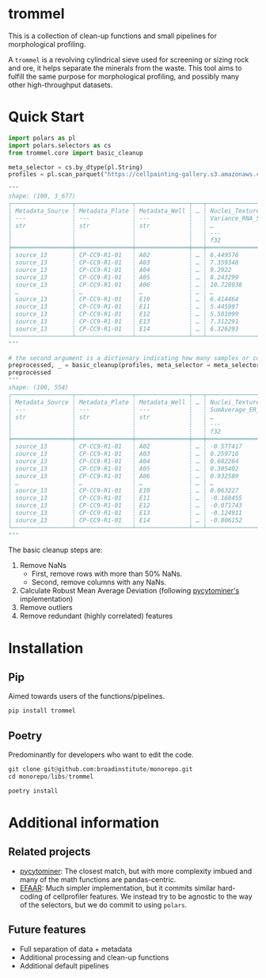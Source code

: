 # trommel

This is a collection of clean-up functions and small pipelines for morphological profiling.

A `trommel` is a revolving cylindrical sieve used for screening or sizing rock and ore, it helps separate the minerals from the waste. This tool aims to fulfill the same purpose for morphological profiling, and possibly many other high-throughput datasets.

# Quick Start
```python
import polars as pl
import polars.selectors as cs
from trommel.core import basic_cleanup

meta_selector = cs.by_dtype(pl.String)
profiles = pl.scan_parquet("https://cellpainting-gallery.s3.amazonaws.com/cpg0016-jump-assembled/source_all/workspace/profiles_assembled/CRISPR/v1.0a/profiles.parquet", n_rows=100).collect()

"""
shape: (100, 3_677)
┌─────────────────┬────────────────┬───────────────┬───┬─────────────────┬─────────────────┬────────────────┐
│ Metadata_Source ┆ Metadata_Plate ┆ Metadata_Well ┆ … ┆ Nuclei_Texture_ ┆ Nuclei_Texture_ ┆ Nuclei_Texture │
│ ---             ┆ ---            ┆ ---           ┆   ┆ Variance_RNA_5_ ┆ Variance_RNA_5_ ┆ _Variance_RNA_ │
│ str             ┆ str            ┆ str           ┆   ┆ …               ┆ …               ┆ 5_…            │
│                 ┆                ┆               ┆   ┆ ---             ┆ ---             ┆ ---            │
│                 ┆                ┆               ┆   ┆ f32             ┆ f32             ┆ f32            │
╞═════════════════╪════════════════╪═══════════════╪═══╪═════════════════╪═════════════════╪════════════════╡
│ source_13       ┆ CP-CC9-R1-01   ┆ A02           ┆ … ┆ 6.449576        ┆ 6.233986        ┆ 6.447817       │
│ source_13       ┆ CP-CC9-R1-01   ┆ A03           ┆ … ┆ 7.359348        ┆ 7.119856        ┆ 7.359909       │
│ source_13       ┆ CP-CC9-R1-01   ┆ A04           ┆ … ┆ 9.2922          ┆ 8.964124        ┆ 9.255968       │
│ source_13       ┆ CP-CC9-R1-01   ┆ A05           ┆ … ┆ 8.243299        ┆ 7.974916        ┆ 8.25239        │
│ source_13       ┆ CP-CC9-R1-01   ┆ A06           ┆ … ┆ 10.728938       ┆ 10.346541       ┆ 10.691082      │
│ …               ┆ …              ┆ …             ┆ … ┆ …               ┆ …               ┆ …              │
│ source_13       ┆ CP-CC9-R1-01   ┆ E10           ┆ … ┆ 6.414464        ┆ 6.199627        ┆ 6.40822        │
│ source_13       ┆ CP-CC9-R1-01   ┆ E11           ┆ … ┆ 5.445997        ┆ 5.277493        ┆ 5.447682       │
│ source_13       ┆ CP-CC9-R1-01   ┆ E12           ┆ … ┆ 5.501099        ┆ 5.344191        ┆ 5.507084       │
│ source_13       ┆ CP-CC9-R1-01   ┆ E13           ┆ … ┆ 7.312291        ┆ 7.087072        ┆ 7.332959       │
│ source_13       ┆ CP-CC9-R1-01   ┆ E14           ┆ … ┆ 6.326293        ┆ 6.127594        ┆ 6.340693       │
└─────────────────┴────────────────┴───────────────┴───┴─────────────────┴─────────────────┴────────────────┘
"""

# the second argument is a dictionary indicating how many samples or columns were dropped at each step
preprocessed, _ = basic_cleanup(profiles, meta_selector = meta_selector)
preprocessed
"""
shape: (100, 554)
┌─────────────────┬────────────────┬───────────────┬───┬─────────────────┬─────────────────┬────────────────┐
│ Metadata_Source ┆ Metadata_Plate ┆ Metadata_Well ┆ … ┆ Nuclei_Texture_ ┆ Nuclei_Texture_ ┆ Nuclei_Texture │
│ ---             ┆ ---            ┆ ---           ┆   ┆ SumAverage_ER_3 ┆ SumVariance_DNA ┆ _SumVariance_M │
│ str             ┆ str            ┆ str           ┆   ┆ …               ┆ …               ┆ it…            │
│                 ┆                ┆               ┆   ┆ ---             ┆ ---             ┆ ---            │
│                 ┆                ┆               ┆   ┆ f32             ┆ f32             ┆ f32            │
╞═════════════════╪════════════════╪═══════════════╪═══╪═════════════════╪═════════════════╪════════════════╡
│ source_13       ┆ CP-CC9-R1-01   ┆ A02           ┆ … ┆ -0.577417       ┆ -0.138683       ┆ 17.711971      │
│ source_13       ┆ CP-CC9-R1-01   ┆ A03           ┆ … ┆ 0.259718        ┆ -0.028451       ┆ 7.942208       │
│ source_13       ┆ CP-CC9-R1-01   ┆ A04           ┆ … ┆ 0.682264        ┆ -0.001948       ┆ 3.534184       │
│ source_13       ┆ CP-CC9-R1-01   ┆ A05           ┆ … ┆ 0.305402        ┆ -0.032553       ┆ 5.978285       │
│ source_13       ┆ CP-CC9-R1-01   ┆ A06           ┆ … ┆ 0.932589        ┆ 0.086287        ┆ 14.690929      │
│ …               ┆ …              ┆ …             ┆ … ┆ …               ┆ …               ┆ …              │
│ source_13       ┆ CP-CC9-R1-01   ┆ E10           ┆ … ┆ 0.063227        ┆ 0.024047        ┆ -0.151976      │
│ source_13       ┆ CP-CC9-R1-01   ┆ E11           ┆ … ┆ -0.168455       ┆ 0.045889        ┆ -0.012995      │
│ source_13       ┆ CP-CC9-R1-01   ┆ E12           ┆ … ┆ -0.071743       ┆ 0.09979         ┆ -3.231946      │
│ source_13       ┆ CP-CC9-R1-01   ┆ E13           ┆ … ┆ -0.124911       ┆ 0.163038        ┆ 4.087936       │
│ source_13       ┆ CP-CC9-R1-01   ┆ E14           ┆ … ┆ -0.806152       ┆ 0.055316        ┆ -2.082987      │
└─────────────────┴────────────────┴───────────────┴───┴─────────────────┴─────────────────┴────────────────┘
"""
```
The basic cleanup steps are:
1. Remove NaNs
   - First, remove rows with more than 50% NaNs.
   - Second, remove columns with any NaNs.
2. Calculate Robust Mean Average Deviation (following [pycytominer's](https://github.com/cytomining/pycytominer/blob/f6d0f6668571e39a8cf3a10dc290389b42891777/pycytominer/operations/transform.py#L313) implementation)
3. Remove outliers
4. Remove redundant (highly correlated) features

# Installation

## Pip
Aimed towards users of the functions/pipelines.

```python
pip install trommel
```
## Poetry
Predominantly for developers who want to edit the code.

```python
git clone git@github.com:broadinstitute/monorepo.git
cd monorepo/libs/trommel

poetry install
```

# Additional information
## Related projects
- [pycytominer](https://github.com/cytomining/pycytominer): The closest match, but with more complexity imbued and many of the math functions are pandas-centric.
- [EFAAR](https://github.com/recursionpharma/EFAAR_benchmarking/blob/trunk/efaar_benchmarking/efaar.py): Much simpler implementation, but it commits similar hard-coding of cellprofiler features. We instead try to be agnostic to the way of the selectors, but we do commit to using `polars`.

## Future features
- Full separation of data + metadata
- Additional processing and clean-up functions
- Additional default pipelines
